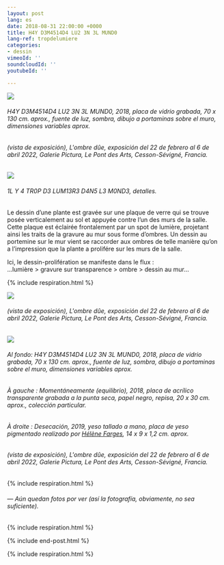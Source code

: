 ```yaml
---
layout: post
lang: es
date: 2018-08-31 22:00:00 +0000
title: H4Y D3M4514D4 LU2 3N 3L MUND0
lang-ref: tropdelumiere
categories:
- dessin
vimeoId: ''
soundcloudId: ''
youtubeId: ''

---
```

![](/mepierdoparaver/imgs/1l-y-4-tr0p-d3-lum13r3-d4n5-l3-m0nd3-2018-4-up.jpg)

###### _H4Y D3M4514D4 LU2 3N 3L MUND0_, 2018, placa de vidrio grabada, 70 x 130 cm. aprox., fuente de luz, sombra, dibujo a portaminas sobre el muro, dimensiones variables aprox.

###### (vista de exposición), _L'ombre dûe_, exposición del 22 de febrero al 6 de abril 2022, Galerie Pictura, Le Pont des Arts, Cesson-Sévigné, Francia.

![](/mepierdoparaver/imgs/1l-y-4-tr0p-d3-lum13r3-d4n5-l3-m0nd3-2018-3-up.jpg)

###### _1L Y 4 TR0P D3 LUM13R3 D4N5 L3 M0ND3_, detalles.

Le dessin d’une plante est gravée sur une plaque de verre qui se trouve posée verticalement au sol et appuyée contre l’un des murs de la salle. Cette plaque est éclairée frontalement par un spot de lumière, projetant ainsi les traits de la gravure au mur sous forme d’ombres. Un dessin au portemine sur le mur vient se raccorder aux ombres de telle manière qu’on a l’impression que la plante a prolifére sur les murs de la salle.

Ici, le dessin-prolifération se manifeste dans le flux :  
...lumière > gravure sur transparence > ombre > dessin au mur...

{% include respiration.html %}

![](/mepierdoparaver/imgs/1l-y-4-tr0p-d3-lum13r3-d4n5-l3-m0nd3-2018-7-up.jpg)

###### (vista de exposición), _L'ombre dûe_, exposición del 22 de febrero al 6 de abril 2022, Galerie Pictura, Le Pont des Arts, Cesson-Sévigné, Francia.

![](/mepierdoparaver/imgs/1l-y-4-tr0p-d3-lum13r3-d4n5-l3-m0nd3-2018-5-up.jpg)

###### Al fondo: _H4Y D3M4514D4 LU2 3N 3L MUND0_, 2018, placa de vidrio grabada, 70 x 130 cm. aprox., fuente de luz, sombra, dibujo a portaminas sobre el muro, dimensiones variables aprox.

###### À gauche : _Momentáneamente (equilibrio)_, 2018, placa de acrílico transparente grabada a la punta seca, papel negro, repisa, 20 x 30 cm. aprox., colección particular.

###### À droite : _Desecación_, 2019, yeso tallado a mano, placa de yeso pigmentado realizado por [Hélène Farges](https://helenefarges.net/), 14 x 9 x 1,2 cm. aprox.

###### (vista de exposición), _L'ombre dûe_, exposición del 22 de febrero al 6 de abril 2022, Galerie Pictura, Le Pont des Arts, Cesson-Sévigné, Francia.

{% include respiration.html %}

###### — _Aún quedan fotos por ver (así la fotografía, obviamente, no sea suficiente)._

{% include respiration.html %}

{% include end-post.html %}

{% include respiration.html %}
